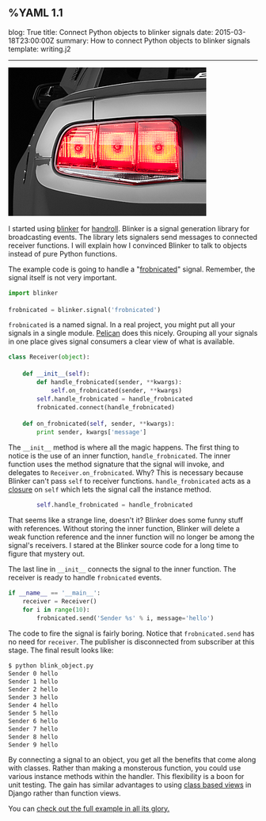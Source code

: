 %YAML 1.1
---
blog: True
title: Connect Python objects to blinker signals
date: 2015-03-18T23:00:00Z
summary: How to connect Python objects to blinker signals
template: writing.j2

---
<img class='book' src='blinker.png'>

I started using [blinker][bl] for [handroll][hr].
Blinker is a signal generation library for broadcasting events.
The library lets signalers send messages
to connected receiver functions.
I will explain how I convinced Blinker to talk to objects
instead of pure Python functions.

[bl]: https://pythonhosted.org/blinker/
[hr]: http://handroll.github.io/

The example code is going to handle a "[frobnicated][frob]" signal.
Remember, the signal itself is not very important.

[frob]: http://dictionary.reference.com/browse/frobnicate

```python
import blinker

frobnicated = blinker.signal('frobnicated')
```

`frobnicated` is a named signal.
In a real project,
you might put all your signals in a single module.
[Pelican][pel] does this nicely.
Grouping all your signals in one place
gives signal consumers a clear view of what is available.

[pel]: https://github.com/getpelican/pelican/blob/master/pelican/signals.py

```python
class Receiver(object):

    def __init__(self):
        def handle_frobnicated(sender, **kwargs):
            self.on_frobnicated(sender, **kwargs)
        self.handle_frobnicated = handle_frobnicated
        frobnicated.connect(handle_frobnicated)

    def on_frobnicated(self, sender, **kwargs):
        print sender, kwargs['message']
```

The `__init__` method is where all the magic happens.
The first thing to notice is the use of an inner function,
`handle_frobnicated`.
The inner function uses the method signature
that the signal will invoke,
and delegates to `Receiver.on_frobnicated`.
Why?
This is necessary
because Blinker can't pass `self` to receiver functions.
`handle_frobnicated` acts as a [closure][cl] on `self`
which lets the signal call the instance method.

[cl]: http://en.wikipedia.org/wiki/Closure_%28computer_programming%29

```python
        self.handle_frobnicated = handle_frobnicated
```

That seems like a strange line,
doesn't it?
Blinker does some funny stuff with references.
Without storing the inner function,
Blinker will delete a weak function reference
and the inner function will no longer be among the signal's receivers.
I stared at the Blinker source code
for a long time
to figure that mystery out.

The last line in `__init__` connects the signal to the inner function.
The receiver is ready to handle `frobnicated` events.

```python
if __name__ == '__main__':
    receiver = Receiver()
    for i in range(10):
        frobnicated.send('Sender %s' % i, message='hello')
```

The code to fire the signal is fairly boring.
Notice that `frobnicated.send` has no need for `receiver`.
The publisher is disconnected from subscriber at this stage.
The final result looks like:

```console
$ python blink_object.py
Sender 0 hello
Sender 1 hello
Sender 2 hello
Sender 3 hello
Sender 4 hello
Sender 5 hello
Sender 6 hello
Sender 7 hello
Sender 8 hello
Sender 9 hello
```

By connecting a signal to an object,
you get all the benefits that come along with classes.
Rather than making a monsterous function,
you could use various instance methods
within the handler.
This flexibility is a boon for unit testing.
The gain has similar advantages to using [class based views][cbv]
in Django
rather than function views.

[cbv]: https://docs.djangoproject.com/en/1.7/topics/class-based-views/intro/

You can [check out the full example in all its glory.](blink_object.py)
